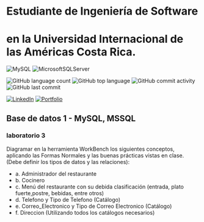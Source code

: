 # Estudiante de Ingeniería de Software

# en la Universidad Internacional de las Américas Costa Rica.

<!--START_SECTION:badges-->

![MySQL](https://img.shields.io/badge/mysql-%2300f.svg?style=for-the-badge&logo=mysql&logoColor=white)
![MicrosoftSQLServer](https://img.shields.io/badge/Microsoft%20SQL%20Server-CC2927?style=for-the-badge&logo=microsoft%20sql%20server&logoColor=white)

![GitHub language count](https://img.shields.io/github/languages/count/bash20cu/Universidad?style=for-the-badge)
![GitHub top language](https://img.shields.io/github/languages/top/bash20cu/Universidad?style=for-the-badge)
![GitHub commit activity](https://img.shields.io/github/commit-activity/m/bash20cu/Universidad?style=for-the-badge)
![GitHub last commit](https://img.shields.io/github/last-commit/bash20cu/Universidad?style=for-the-badge)

[![LinkedIn](https://img.shields.io/badge/linkedin-%230077B5.svg?style=for-the-badge&logo=linkedin&logoColor=white)](https://www.linkedin.com/in/miguel1990/)
[![Portfolio](https://img.shields.io/badge/Portfolio-%23000000.svg?style=for-the-badge&logo=firefox&logoColor=#FF7139)](https://bash20cu.github.io/Portfolio/)

<!--END_SECTION:badges-->

## Base de datos 1 - MySQL, MSSQL

### laboratorio 3

Diagramar en la herramienta WorkBench los siguientes conceptos, aplicando las Formas Normales y las buenas prácticas vistas en clase. (Debe definir los tipos de datos y las relaciones):

- a. Administrador del restaurante
- b. Cocinero
- c. Menú del restaurante con su debida clasificación (entrada, plato fuerte,postre, bebidas, entre otros)
- d. Telefono y Tipo de Telefono (Catálogo)
- e. Correo_Electronico y Tipo de Correo Electronico (Catálogo)
- f. Direccion (Utilizando todos los catálogos necesarios)

